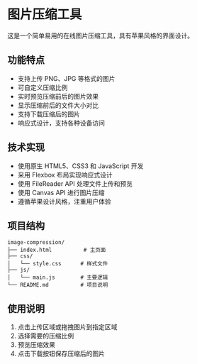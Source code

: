 # 图片压缩工具

这是一个简单易用的在线图片压缩工具，具有苹果风格的界面设计。

## 功能特点

- 支持上传 PNG、JPG 等格式的图片
- 可自定义压缩比例
- 实时预览压缩前后的图片效果
- 显示压缩前后的文件大小对比
- 支持下载压缩后的图片
- 响应式设计，支持各种设备访问

## 技术实现

- 使用原生 HTML5、CSS3 和 JavaScript 开发
- 采用 Flexbox 布局实现响应式设计
- 使用 FileReader API 处理文件上传和预览
- 使用 Canvas API 进行图片压缩
- 遵循苹果设计风格，注重用户体验

## 项目结构

```
image-compression/
├── index.html          # 主页面
├── css/
│   └── style.css      # 样式文件
├── js/
│   └── main.js        # 主要逻辑
└── README.md          # 项目说明
```

## 使用说明

1. 点击上传区域或拖拽图片到指定区域
2. 选择需要的压缩比例
3. 预览压缩效果
4. 点击下载按钮保存压缩后的图片 